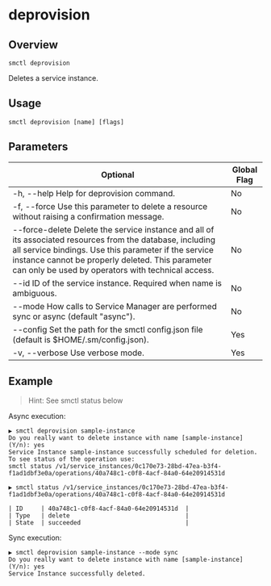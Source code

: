 # deprovision

## Overview

`smctl deprovision`

Deletes a service instance.

## Usage

`smctl deprovision [name] [flags]`

## Parameters

|Optional|Global Flag|
|--------|-----------|
| -h, --help Help for deprovision command.| No |
| -f, --force Use this parameter to delete a resource without raising a confirmation message. | No |
| --force-delete Delete the service instance and all of its associated resources from the database, including all service bindings. Use this parameter if the service instance cannot be properly deleted. This parameter can only be used by operators with technical access. | No |
| --id ID of the service instance. Required when name is ambiguous. | No |
| --mode How calls to Service Manager are performed sync or async (default "async"). | No |
| --config Set the path for the smctl config.json file (default is $HOME/.sm/config.json). | Yes |
| -v, --verbose Use verbose mode. | Yes |

## Example

> Hint: See smctl status below

Async execution:
```
▶ smctl deprovision sample-instance
Do you really want to delete instance with name [sample-instance] (Y/n): yes
Service Instance sample-instance successfully scheduled for deletion. To see status of the operation use:
smctl status /v1/service_instances/0c170e73-28bd-47ea-b3f4-f1ad1dbf3e0a/operations/40a748c1-c0f8-4acf-84a0-64e20914531d
```
```
▶ smctl status /v1/service_instances/0c170e73-28bd-47ea-b3f4-f1ad1dbf3e0a/operations/40a748c1-c0f8-4acf-84a0-64e20914531d

| ID     | 40a748c1-c0f8-4acf-84a0-64e20914531d  |
| Type   | delete                                |
| State  | succeeded                             |
```

Sync execution:
```
▶ smctl deprovision sample-instance --mode sync
Do you really want to delete instance with name [sample-instance] (Y/n): yes
Service Instance successfully deleted.
```
